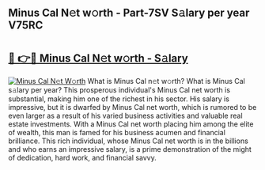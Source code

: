 ## Minus Cal N𝚎t w𝚘rth - Part-7SV S𝚊lary per year V75RC

# <h2><a href="http://gc0f61.nevu.top/?p=Minus+Cal">🔗 👉🔴 Minus Cal N𝚎t w𝚘rth - S𝚊lary</a></h2>

[![Minus Cal N𝚎t W𝚘rth](https://i.imgur.com/Oavwk0R.jpeg)](http://gc0f61.nevu.top/?p=Minus+Cal)
What is Minus Cal n𝚎t w𝚘rth? What is Minus Cal s𝚊lary per year?
This prosperous individual's Minus Cal net worth is substantial, making him one of the richest in his sector. His salary is impressive, but it is dwarfed by Minus Cal net worth, which is rumored to be even larger as a result of his varied business activities and valuable real estate investments. With a Minus Cal net worth placing him among the elite of wealth, this man is famed for his business acumen and financial brilliance. This rich individual, whose Minus Cal net worth is in the billions and who earns an impressive salary, is a prime demonstration of the might of dedication, hard work, and financial savvy.

